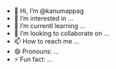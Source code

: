 - 👋 Hi, I’m @kanumappag
- 👀 I’m interested in ...
- 🌱 I’m currentl learning ...
- 💞️ I’m looking to collaborate on ...
- 📫 How to reach me ...
- 😄 Pronouns: ...
- ⚡ Fun fact: ...

<!---
kanumappag/kanumappag is a ✨ special ✨ repository because its `README.md` (this file) appears on your GitHub profile.
You can click the Preview link to take a look at your changes.
--->
